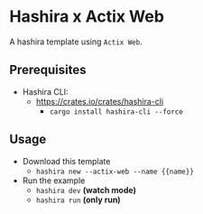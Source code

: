 # Hashira x Actix Web

A hashira template using `Actix Web`.

## Prerequisites

- Hashira CLI:
  - <https://crates.io/crates/hashira-cli>
    - `cargo install hashira-cli --force`

## Usage

- Download this template
  - `hashira new --actix-web --name {{name}}`
- Run the example
  - `hashira dev` **(watch mode)**
  - `hashira run` **(only run)**
